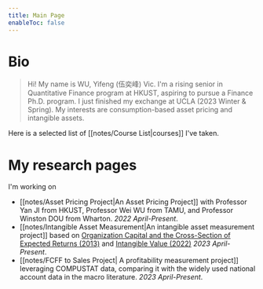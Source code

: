 ```yaml
---
title: Main Page
enableToc: false
---
```


# Bio
> Hi! My name is WU, Yifeng (伍奕峰) Vic. I'm a rising senior in Quantitative Finance program at HKUST, aspiring to pursue a Finance Ph.D. program. I just finished my exchange at UCLA (2023 Winter & Spring). My interests are consumption-based asset pricing and intangible assets.

Here is a selected list of [[notes/Course List|courses]] I've taken.

# My research pages
I'm working on
- [[notes/Asset Pricing Project|An Asset Pricing Project]] with Professor Yan JI from HKUST, Professor Wei WU from TAMU, and Professor Winston DOU from Wharton. *2022 April-Present*.
- [[notes/Intangible Asset Measurement|An intangible asset measurement project]] based on [Organization Capital and the Cross-Section of Expected Returns (2013)](https://onlinelibrary.wiley.com/doi/abs/10.1111/jofi.12034) and [Intangible Value (2022)](https://www.nowpublishers.com/article/Details/CFR-0113) *2023 April-Present*.
- [[notes/FCFF to Sales Project| A profitability measurement project]] leveraging COMPUSTAT data, comparing it with the widely used national account data in the macro literature. *2023 April-Present*.

<!--# Research Ideas
[[notes/Inspire from HBR Why Entrepreneurs don't need Venture Capital|Exploring the Venture Capital Literature]]
- （LIN‘S NVIDIA VIDEO）
	- antitrust IN THE NEW ERA 
	- AGENCY COST FOR MONOPOLISTIC MARKET PLAYER （DEADLOSS DUE TO YOU HAVE TO BUY IT LIKE NVIDIA IN GPU MAKRET）
-->